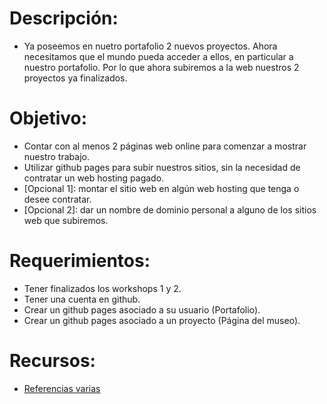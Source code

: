 # Descripción:

* Ya poseemos en nuetro portafolio 2 nuevos proyectos. Ahora necesitamos que el mundo pueda acceder a ellos, en particular a nuestro portafolio. Por lo que ahora subiremos a la web nuestros 2 proyectos ya finalizados.

# Objetivo:

* Contar con al menos 2 páginas web online para comenzar a mostrar nuestro trabajo.
* Utilizar github pages para subir nuestros sitios, sin la necesidad de contratar un web hosting pagado.
* [Opcional 1]: montar el sitio web en algún web hosting que tenga o desee contratar.
* [Opcional 2]: dar un nombre de dominio personal a alguno de los sitios web que subiremos.

# Requerimientos:

* Tener finalizados los workshops 1 y 2.
* Tener una cuenta en github.
* Crear un github pages asociado a su usuario (Portafolio).
* Crear un github pages asociado a un proyecto (Página del museo).


# Recursos:
* [Referencias varias](<>)

